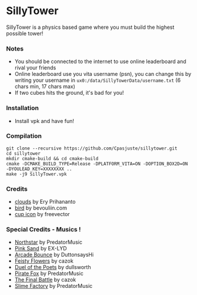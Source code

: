 # SillyTower

SillyTower is a physics based game where you must build the highest possible tower!

### **Notes**
- You should be connected to the internet to use online leaderboard and rival your friends
- Online leaderboard use you vita username (psn), you can change this by writing your username in `ux0:/data/SillyTowerData/username.txt` (6 chars min, 17 chars max)
- If two cubes hits the ground, it's bad for you!

### **Installation**
- Install vpk and have fun!

### **Compilation**
```
git clone --recursive https://github.com/Cpasjuste/sillytower.git
cd sillytower
mkdir cmake-build && cd cmake-build
cmake -DCMAKE_BUILD_TYPE=Release -DPLATFORM_VITA=ON -DOPTION_BOX2D=ON -DYOULEAD_KEY=XXXXXXXX ..
make -j9 SillyTower.vpk
```
### **Credits**
- [clouds](https://www.freevector.com/free-cartoon-clouds-vector-19879#) by Ery Prihananto
- [bird](https://opengameart.org/content/game-character-blue-flappy-bird-sprite-sheets) by bevouliin.com
- [cup icon](https://www.freevector.com/reward-linear-icons-21177#) by freevector

### **Special Credits - Musics !**
  - [Northstar](https://www.newgrounds.com/audio/listen/1037870) by PredatorMusic
  - [Pink Sand](https://www.newgrounds.com/audio/listen/952516) by EX-LYD
  - [Arcade Bounce](https://www.newgrounds.com/audio/listen/1027248) by DuttonsaysHi
  - [Feisty Flowers](https://www.newgrounds.com/audio/listen/1037651) by cazok
  - [Duel of the Poets](https://www.newgrounds.com/audio/listen/1031157) by dullsworth
  - [Pirate Fox](https://www.newgrounds.com/audio/listen/969284) by PredatorMusic
  - [The Final Battle](https://www.newgrounds.com/audio/listen/1038025) by cazok
  - [Slime Factory](https://www.newgrounds.com/audio/listen/1002761) by PredatorMusic

